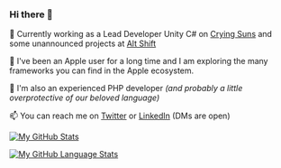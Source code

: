### Hi there 👋

<!--
**chsxf/chsxf** is a ✨ _special_ ✨ repository because its `README.md` (this file) appears on your GitHub profile.

Here are some ideas to get you started:

- 🔭 I’m currently working on ...
- 🌱 I’m currently learning ...
- 👯 I’m looking to collaborate on ...
- 🤔 I’m looking for help with ...
- 💬 Ask me about ...
- 📫 How to reach me: ...
- 😄 Pronouns: ...
- ⚡ Fun fact: ...
-->

🔭 Currently working as a Lead Developer Unity C# on [Crying Suns](https://cryingsuns.com) and some unannounced projects at [Alt Shift](https://altshift.fr)

🍏 I've been an Apple user for a long time and I am exploring the many frameworks you can find in the Apple ecosystem.

🐘 I'm also an experienced PHP developer _(and probably a little overprotective of our beloved language)_

📫 You can reach me on [Twitter](https://twitter.com/chsxf) or [LinkedIn](https://www.linkedin.com/in/christophesauveur/) (DMs are open)

[![My GitHub Stats](https://github-readme-stats.vercel.app/api/?username=chsxf&showicons=true&count_private=true)]()

[![My GitHub Language Stats](https://github-readme-stats.vercel.app/api/top-langs/?username=chsxf&layout=compact&exclude_repo=unity-built-in-shaders)]()
